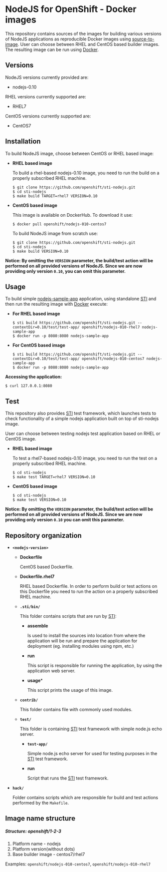 NodeJS for OpenShift - Docker images
========================================

This repository contains sources of the images for building various versions
of NodeJS applications as reproducible Docker images using
[source-to-image](https://github.com/openshift/source-to-image).
User can choose between RHEL and CentOS based builder images.
The resulting image can be run using [Docker](http://docker.io).


Versions
---------------
NodeJS versions currently provided are:
* nodejs-0.10

RHEL versions currently supported are:
* RHEL7

CentOS versions currently supported are:
* CentOS7


Installation
---------------
To build NodeJS image, choose between CentOS or RHEL based image:
*  **RHEL based image**

    To build a rhel-based nodejs-0.10 image, you need to run the build on a properly
    subscribed RHEL machine.

    ```
    $ git clone https://github.com/openshift/sti-nodejs.git
    $ cd sti-nodejs
    $ make build TARGET=rhel7 VERSION=0.10
    ```

*  **CentOS based image**

    This image is available on DockerHub. To download it use:

    ```
    $ docker pull openshift/nodejs-010-centos7
    ```

    To build NodeJS image from scratch use:

    ```
    $ git clone https://github.com/openshift/sti-nodejs.git
    $ cd sti-nodejs
    $ make build VERSION=0.10
    ```

**Notice: By omitting the `VERSION` parameter, the build/test action will be performed
on all provided versions of NodeJS. Since we are now providing only version `0.10`,
you can omit this parameter.**


Usage
---------------------
To build simple [nodejs-sample-app](https://github.com/openshift/sti-nodejs/tree/master/0.10/test/test-app) application,
using standalone [STI](https://github.com/openshift/source-to-image) and then run the
resulting image with [Docker](http://docker.io) execute:

*  **For RHEL based image**
    ```
    $ sti build https://github.com/openshift/sti-nodejs.git --contextDir=0.10/test/test-app/ openshift/nodejs-010-rhel7 nodejs-sample-app
    $ docker run -p 8080:8080 nodejs-sample-app
    ```

*  **For CentOS based image**
    ```
    $ sti build https://github.com/openshift/sti-nodejs.git --contextDir=0.10/test/test-app/ openshift/nodejs-010-centos7 nodejs-sample-app
    $ docker run -p 8080:8080 nodejs-sample-app
    ```

**Accessing the application:**
```
$ curl 127.0.0.1:8080
```


Test
---------------------
This repository also provides [STI](https://github.com/openshift/source-to-image) test framework,
which launches tests to check functionality of a simple nodejs application built on top of sti-nodejs image.

User can choose between testing nodejs test application based on RHEL or CentOS image.

*  **RHEL based image**

    To test a rhel7-based nodejs-0.10 image, you need to run the test on a properly
    subscribed RHEL machine.

    ```
    $ cd sti-nodejs
    $ make test TARGET=rhel7 VERSION=0.10
    ```

*  **CentOS based image**

    ```
    $ cd sti-nodejs
    $ make test VERSION=0.10
    ```

**Notice: By omitting the `VERSION` parameter, the build/test action will be performed
on all provided versions of NodeJS. Since we are now providing only version `0.10`
you can omit this parameter.**


Repository organization
------------------------
* **`<nodejs-version>`**

    * **Dockerfile**

        CentOS based Dockerfile.

    * **Dockerfile.rhel7**

        RHEL based Dockerfile. In order to perform build or test actions on this
        Dockerfile you need to run the action on a properly subscribed RHEL machine.

    * **`.sti/bin/`**

        This folder contains scripts that are run by [STI](https://github.com/openshift/source-to-image):

        *   **assemble**

            Is used to install the sources into location from where the application
            will be run and prepare the application for deployment (eg. installing
            modules using npm, etc.)

        *   **run**

            This script is responsible for running the application, by using the
            application web server.

        *   **usage***

            This script prints the usage of this image.

    * **`contrib/`**

        This folder contains file with commonly used modules.

    * **`test/`**

        This folder is containing [STI](https://github.com/openshift/source-to-image)
        test framework with simple node.js echo server.

        * **`test-app/`**

            Simple node.js echo server for used for testing purposes in the [STI](https://github.com/openshift/source-to-image) test framework.

        * **run**

            Script that runs the [STI](https://github.com/openshift/source-to-image) test framework.

* **`hack/`**

    Folder contains scripts which are responsible for build and test actions performed by the `Makefile`.


Image name structure
------------------------
##### Structure: openshift/1-2-3

1. Platform name - nodejs
2. Platform version(without dots)
3. Base builder image - centos7/rhel7

Examples: `openshift/nodejs-010-centos7`, `openshift/nodejs-010-rhel7`
